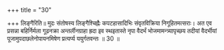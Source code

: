 +++
title = "30"

+++
लिङ्गैरिति॥ मुदः संतोषस्य लिङ्गैश्चिह्नैः कपटहासादिभिः संवृतविक्रिया निगूहितमत्सराः। अत एव प्रसन्ना बहिर्निर्मला गूढनक्रा अन्तर्लीनग्राहा ह्रदा इव स्थइतास्ते नृपा वैदर्भं भोजमामन्त्र्यापृच्छय तदीयां वैदर्भीयां पूजामुपदाछलेनोपायनमिषेण प्रत्यर्प्य ययुर्गतवन्तः ॥ 30 ॥
